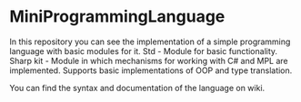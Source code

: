 # MiniProgrammingLanguage
In this repository you can see the implementation of a simple programming language with basic modules for it.
Std - Module for basic functionality.
Sharp kit - Module in which mechanisms for working with C# and MPL are implemented. Supports basic implementations of OOP and type translation.

You can find the syntax and documentation of the language on wiki.
